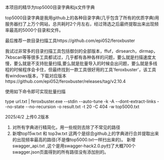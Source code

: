 本项目的精华为top5000目录字典和js文件字典

top5000目录字典是我用github上的各种目录字典(几乎包含了所有的优质字典)用服务器扫了上万个网站，总共耗时2个月左右，经过筛选之后最终提取出来出现频率最高的5000个目录和文件。

最后推荐一款目录扫描工具https://github.com/epi052/feroxbuster

我试过非常多的目录扫描工具包括御剑的全部版本，ffuf，dirsearch，dirmap，7kbscan等等很多工具都试过，几乎都有各种各样的问题，要么就是扫描速度太慢，要么就是不支持批量扫描,要么就是批量导入的时候会出问题，要么就是多线程的时候程序会卡住，但最终找到一款工具很好用的工具'feroxbuster'，该工具有windows版本，下载对应版本https://github.com/epi052/feroxbuster/releases/tag/v2.10.4   

使用如下命令即可实现批量扫描

type url.txt | feroxbuster.exe --stdin --auto-tune -k -A  --dont-extract-links --no-state --no-recursion -o result.txt -t 20 -C 404 -w top5000.txt


2025/4/2 上传0.2版本

1.  对所有字典进行精简化，用一些规则去除了不常见的路径
2.  新增top15w.txt 和 top3w.txt 这两个是综合github上的字典进行合并提取出来的出现频率最高的路径(不是像top5000.txt一样扫出来的)。 新增swagger_api.txt ,这个是用swagger-hack2.0.py扫了大概700个swagger.json页面得到的所有路径没有添加别的。






